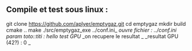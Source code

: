 
## Compile et test sous linux : 

git clone https://github.com/aplyer/emptygaz.git
cd emptygaz
mkdir build
cmake ..
make 
./src/emptygaz_exe ../conf.ini_
_ouvre fichier : ../conf.ini_
_param toto::titi : hello_
_test GPU_
_on recupere le resultat _
_resultat GPU (42?) : 0 _

